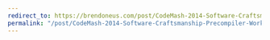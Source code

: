 ```yaml
---
redirect_to: https://brendoneus.com/post/CodeMash-2014-Software-Craftsmanship-Precompiler-Workshop/
permalink: "/post/CodeMash-2014-Software-Craftsmanship-Precompiler-Workshop/"
---
```

